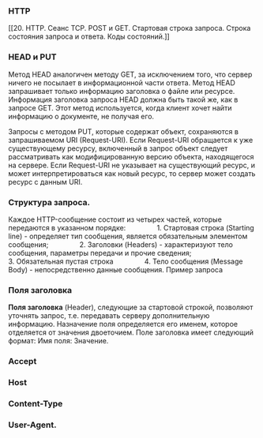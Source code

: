 ### HTTP
[[20. HTTP. Сеанс TCP. POST и GET. Стартовая строка запроса. Строка состояния запроса и ответа. Коды состояний.]]

### HEAD и PUT
Метод HEAD аналогичен методу GET, за исключением того, что сервер ничего не посылает в информационной части ответа. Метод HEAD запрашивает только информацию заголовка о файле или ресурсе. Информация заголовка запроса HEAD должна быть такой же, как в запросе GET. Этот метод используется, когда клиент хочет найти информацию о документе, не получая его.

Запросы с методом PUT, которые содержат объект, сохраняются в запрашиваемом URI (Request-URI). Если Request-URI обращается к уже существующему ресурсу, включенный в запрос объект следует рассматривать как модифицированную версию объекта, находящегося на сервере. Если Request-URI не указывает на существующий ресурс, и может интерпретироваться как новый ресурс, то сервер может создать ресурс с данным URI.

### Структура запроса.
Каждое HTTP-сообщение состоит из четырех частей, которые передаются в указанном порядке:
               1. Стартовая строка (Starting line) - определяет тип сообщения, является обязательным элементом сообщения;
               2. Заголовки (Headers) - характеризуют тело сообщения, параметры передачи и прочие сведения;
               3. Обязательная пустая строка
               4. Тело сообщения (Message Body) - непосредственно данные сообщения.
Пример запроса
### Поля заголовка
**Поля заголовка** (Header), следующие за стартовой строкой, позволяют уточнять запрос, т.е. передавать серверу дополнительную информацию. Назначение поля определяется его именем, которое отделяется от значения двоеточием. Поле заголовка имеет следующий формат: Имя поля: Значение.

### Accept
### Host
### Content-Type

### User-Agent.
